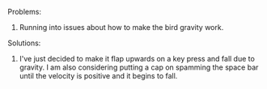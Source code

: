 Problems:
1) Running into issues about how to make the bird gravity work.

Solutions:
1) I've just decided to make it flap upwards on a key press and fall due to gravity.
I am also considering putting a cap on spamming the space bar until the velocity is positive and it begins to fall.
